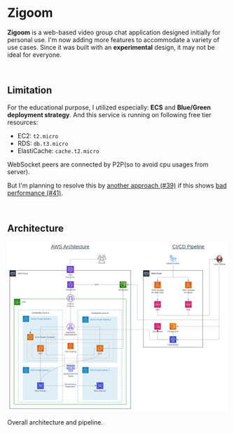 # Zigoom

**Zigoom** is a web-based video group chat application designed initially for personal use. I'm now adding more features to accommodate a variety of use cases. Since it was built with an **experimental** design, it may not be ideal for everyone.

<br/>

## Limitation

For the educational purpose, I utilized especially: **ECS** and **Blue/Green deployment strategy**. And this service is running on following free tier resources:

- EC2: `t2.micro`
- RDS: `db.t3.micro`
- ElastiCache: `cache.t2.micro`

WebSocket peers are connected by P2P(so to avoid cpu usages from server).

But I'm planning to resolve this by [another approach (#39)](https://github.com/SeiwonPark/zigoom/issues/39) if this shows [bad performance (#41)](https://github.com/SeiwonPark/zigoom/issues/41).

<br/>

## Architecture

<img src="./docs/architecture.svg" alt="architecture" />

Overall architecture and pipeline.
